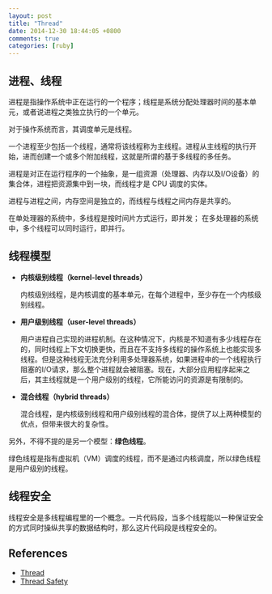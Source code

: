 ```yaml
---
layout: post
title: "Thread"
date: 2014-12-30 18:44:05 +0800
comments: true
categories: [ruby]
---
```


## 进程、线程

进程是指操作系统中正在运行的一个程序；线程是系统分配处理器时间的基本单元，或者说进程之类独立执行的一个单元。

对于操作系统而言，其调度单元是线程。

一个进程至少包括一个线程，通常将该线程称为主线程。进程从主线程的执行开始，进而创建一个或多个附加线程，这就是所谓的基于多线程的多任务。 

进程是对正在运行程序的一个抽象，是一组资源（处理器、内存以及I/O设备）的集合体，进程把资源集中到一块，而线程才是 CPU 调度的实体。

进程与进程之间，内存空间是独立的，而线程与线程之间内存是共享的。

在单处理器的系统中，多线程是按时间片方式运行，即并发；
在多处理器的系统中，多个线程可以同时运行，即并行。

## 线程模型

- **内核级别线程（kernel-level threads）**

  内核级别线程，是内核调度的基本单元，在每个进程中，至少存在一个内核级别线程。

- **用户级别线程（user-level threads）**    

  用户进程自己实现的进程机制。在这种情况下，内核是不知道有多少线程存在的，同时线程上下文切换更快，而且在不支持多线程的操作系统上也能实现多线程。但是这种线程无法充分利用多处理器系统，如果进程中的一个线程执行阻塞的I/O请求，那么整个进程就会被阻塞。现在，大部分应用程序起来之后，其主线程就是一个用户级别的线程，它所能访问的资源是有限制的。

- **混合线程（hybrid threads）**

  混合线程，是内核级别线程和用户级别线程的混合体，提供了以上两种模型的优点，但带来很大的复杂性。


另外，不得不提的是另一个模型：**绿色线程**。

绿色线程是指有虚拟机（VM）调度的线程，而不是通过内核调度，所以绿色线程是用户级别的线程。

## 线程安全
  线程安全是多线程编程里的一个概念。一片代码段，当多个线程能以一种保证安全的方式同时操纵共享的数据结构时，那么这片代码段是线程安全的。

## References

- [Thread](http://en.wikipedia.org/wiki/Thread_\(computing\))
- [Thread Safety](http://en.wikipedia.org/wiki/Thread_safety)